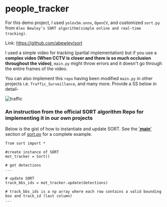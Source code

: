# people_tracker

For this demo project, I used ```yolov5m.onnx```, ```OpenCV```, and customized ```sort.py``` from ```Alex Bewley’s SORT algorithm(simple online and real-time tracking)```.


Link: https://github.com/abewley/sort


I used a simple video for tracking (partial implementation) but if you use a **complex video (When CCTV is closer and there is so much occlusion throughout the video)**, ```main.py``` might
throw errors and it doesn't go through the entire frames of the video.

You can also implement this ```repo``` having been modified ```main.py``` in other projects i.e. ```Traffic_Surveillance```, and many more. Provide a SS below
in detail-


![traffic](https://github.com/chandra-ps612/pedestrain_tracker/blob/main/traffic.jpg?raw=true)


### An instruction from the official SORT algorithm Repo for implementing it in our own projects 

Below is the gist of how to instantiate and update SORT. See the ['__main__'](https://github.com/abewley/sort/blob/master/sort.py#L239) section of [sort.py](https://github.com/abewley/sort/blob/master/sort.py#L239) for a complete example.
    
    from sort import *
    
    #create instance of SORT
    mot_tracker = Sort() 
    
    # get detections
    ...
    
    # update SORT
    track_bbs_ids = mot_tracker.update(detections)

    # track_bbs_ids is a np array where each row contains a valid bounding box and track_id (last column)
    ...